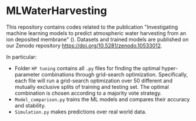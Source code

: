 # MLWaterHarvesting
This repository contains codes related to the publication "Investigating machine learning models to predict atmospheric water harvesting from an ion deposited membrane" ().
Datasets and trained models are published on our Zenodo repository https://doi.org/10.5281/zenodo.10533012.

In particular:

- Folder `HP tuning` contains all `.py` files for finding the optimal hyper-parameter combinations through grid-search optimization. Specifically, each file will run a grid-search optimization over 50 different and mutually exclusive splits of training and testing set. The optimal combination is chosen according to a majority vote strategy.
- `Model_comparison.py` trains the ML models and compares their accuracy and stability.
- `Simulation.py` makes predictions over real world data.
